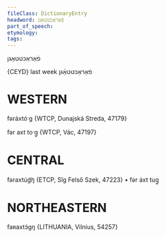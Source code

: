 ```yaml
---
fileClass: DictionaryEntry
headword: פֿאַראַכטטאָגן
part_of_speech: 
etymology: 
tags: 
---
```

פֿאַראַכטטאָגן

{CEYD}
last week פֿאַראַכטטאָ֜גן

WESTERN
========

fəráxtóˑg {WTCP, Dunajská Streda, 47179}

fər axt toˑg̥  {WTCP, Vác, 47197}

CENTRAL
========

fəraxtúg͡ŋ {ETCP, Sîg Felső Szek, 47223}
	•	fər áxt tug̥

NORTHEASTERN
==============

faʀaxtɔ́gŋ {LITHUANIA, Vilnius, 54257}